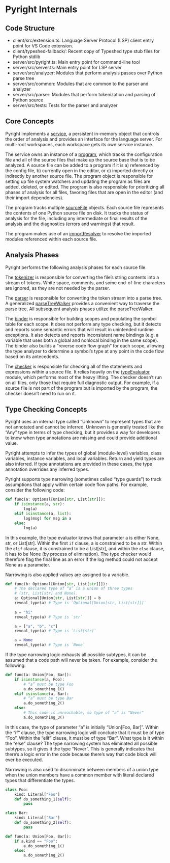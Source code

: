 # Pyright Internals

## Code Structure

* client/src/extension.ts: Language Server Protocol (LSP) client entry point for VS Code extension.
* client/typeshed-fallback/: Recent copy of Typeshed type stub files for Python stdlib
* server/src/pyright.ts: Main entry point for command-line tool
* server/src/server.ts: Main entry point for LSP server
* server/src/analyzer: Modules that perform analysis passes over Python parse tree
* server/src/common: Modules  that are common to the parser and analyzer
* server/src/parser: Modules that perform tokenization and parsing of Python source
* server/src/tests: Tests for the parser and analyzer


## Core Concepts

Pyright implements a [service](https://github.com/Microsoft/pyright/blob/master/server/src/analyzer/service.ts), a persistent in-memory object that controls the order of analysis and provides an interface for the language server. For multi-root workspaces, each workspace gets its own service instance.

The service owns an instance of a [program](https://github.com/Microsoft/pyright/blob/master/server/src/analyzer/program.ts), which tracks the configuration file and all of the source files that make up the source base that is to be analyzed. A source file can be added to a program if it is a) referenced by the config file, b) currently open in the editor, or c) imported directly or indirectly by another source file. The program object is responsible for setting up file system watchers and updating the program as files are added, deleted, or edited. The program is also responsible for prioritizing all phases of analysis for all files, favoring files that are open in the editor (and their import dependencies).

The program tracks multiple [sourceFile](https://github.com/Microsoft/pyright/blob/master/server/src/analyzer/sourceFile.ts) objects. Each source file represents the contents of one Python source file on disk. It tracks the status of analysis for the file, including any intermediate or final results of the analysis and the diagnostics (errors and warnings) that result.

The program makes use of an [importResolver](https://github.com/Microsoft/pyright/blob/master/server/src/analyzer/importResolver.ts) to resolve the imported modules referenced within each source file.


## Analysis Phases

Pyright performs the following analysis phases for each source file.

The [tokenizer](https://github.com/Microsoft/pyright/blob/master/server/src/parser/tokenizer.ts) is responsible for converting the file’s string contents into a stream of tokens. White space, comments, and some end-of-line characters are ignored, as they are not needed by the parser.

The [parser](https://github.com/Microsoft/pyright/blob/master/server/src/parser/parser.ts) is responsible for converting the token stream into a parse tree. A generalized [parseTreeWalker](https://github.com/Microsoft/pyright/blob/master/server/src/analyzer/parseTreeWalker.ts) provides a convenient way to traverse the parse tree. All subsequent analysis phases utilize the parseTreeWalker.

The [binder](https://github.com/Microsoft/pyright/blob/master/server/src/analyzer/binder.ts) is responsible for building scopes and populating the symbol table for each scope. It does not perform any type checking, but it detects and reports some semantic errors that will result in unintended runtime exceptions. It also detects and reports inconsistent name bindings (e.g. a variable that uses both a global and nonlocal binding in the same scope). The binder also builds a “reverse code flow graph” for each scope, allowing the type analyzer to determine a symbol’s type at any point in the code flow based on its antecedents.

The [checker](https://github.com/Microsoft/pyright/blob/master/server/src/analyzer/checker.ts) is responsible for checking all of the statements and expressions within a source file. It relies heavily on the [typeEvaluator](https://github.com/Microsoft/pyright/blob/master/server/src/analyzer/typeEvaluator.ts) module, which performs most of the heavy lifting. The checker doesn’t run on all files, only those that require full diagnostic output. For example, if a source file is not part of the program but is imported by the program, the checker doesn’t need to run on it.

## Type Checking Concepts

Pyright uses an internal type called “Unknown” to represent types that are not annotated and cannot be inferred. Unknown is generally treated like the “Any” type in terms of type checking, but it provides a way for developers to know when type annotations are missing and could provide additional value.

Pyright attempts to infer the types of global (module-level) variables, class variables, instance variables, and local variables. Return and yield types are also inferred. If type annotations are provided in these cases, the type annotation overrides any inferred types.

Pyright supports type narrowing (sometimes called “type guards”) to track assumptions that apply within certain code flow paths. For example, consider the following code:
```python
def func(a: Optional[Union[str, List[str]]):
    if isinstance(a, str):
        log(a)
    elif isinstance(a, list):
        log(msg) for msg in a
    else:
        log(a)
```

In this example, the type evaluator knows that parameter a is either None, str, or List[str]. Within the first `if` clause, a is constrained to be a str. Within the `elif` clause, it is constrained to be a List[str], and within the `else` clause, it has to be None (by process of elimination). The type checker would therefore flag the final line as an error if the log method could not accept None as a parameter.

Narrowing is also applied values are assigned to a variable.

```python
def func(b: Optional[Union[str, List[str]]]):
    # The declared type of “a” is a union of three types
    # (str, List[str] and None).
    a: Optional[Union[str, List[str]]] = b
    reveal_type(a) # Type is `Optional[Union[str, List[str]]]`
    
    a = "hi"
    reveal_type(a) # Type is `str`

    a = ["a", "b", "c"]
    reveal_type(a) # Type is `List[str]`

    a = None
    reveal_type(a) # Type is `None`
```

If the type narrowing logic exhausts all possible subtypes, it can be assumed that a code path will never be taken. For example, consider the following:

```python
def func(a: Union[Foo, Bar]):
    if isinstance(a, Foo):
        # “a” must be type Foo
        a.do_something_1()
    elif isinstance(a, Bar):
        # “a” must be type Bar
        a.do_something_2()
    else:
        # This code is unreachable, so type of “a” is "Never"
        a.do_something_3()
```

In this case, the type of parameter “a” is initially “Union[Foo, Bar]”. Within the “if” clause, the type narrowing logic will conclude that it must be of type “Foo”. Within the “elif” clause, it must be of type “Bar”. What type is it within the “else” clause? The type narrowing system has eliminated all possible subtypes, so it gives it the type “Never”. This is generally indicates that there’s a logic error in the code because there’s way that code block will ever be executed.

Narrowing is also used to discriminate between members of a union type when the union members have a common member with literal declared types that differentiate the types.

```python
class Foo:
    kind: Literal["Foo"]
    def do_something_1(self):
        pass

class Bar:
    kind: Literal["Bar"]
    def do_something_2(self):
        pass

def func(a: Union[Foo, Bar]):
    if a.kind == "Foo":
        a.do_something_1()
    else:
        a.do_something_2()
```

